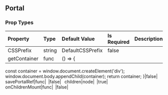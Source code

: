 ## Portal 



### Prop Types
Property | Type | Default Value | Is Required | Description
:--- | :--- | :--- | :--- | :---
CSSPrefix|string|DefaultCSSPrefix|false|&ensp;
getContainer|func|() => {
  const container = window.document.createElement('div');
  window.document.body.appendChild(container);
  return container;
}|false|&ensp;
savePortalRef|func|&ensp;|false|&ensp;
children|node|&ensp;|true|&ensp;
onChildrenMount|func|&ensp;|false|&ensp;
